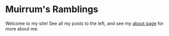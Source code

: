 # Muirrum's Ramblings

Welcome to my site! See all my posts to the left, and see my [about page](about) for more about me.

[1]: https://devosmium.xyz/about/